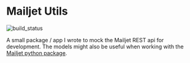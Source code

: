 
# Mailjet Utils

![build_status](https://github.com/prio-data/cc_backend_lib/actions/workflows/build.yml/badge.svg)

A small package / app I wrote to mock the Mailjet REST api for development. The
models might also be useful when working with the
[Mailjet python package](https://pypi.org/project/mailjet-rest/).

